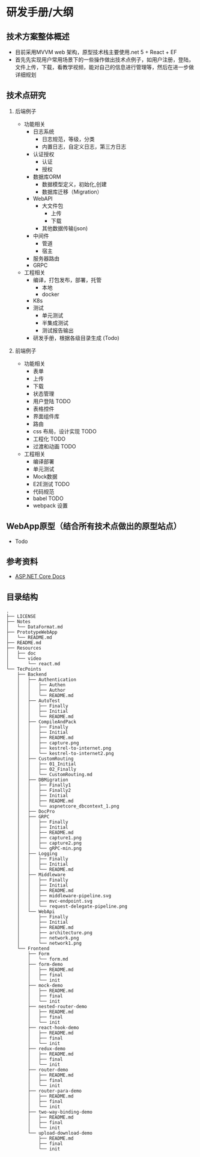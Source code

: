 # 研发手册/大纲

## 技术方案整体概述 
- 目前采用MVVM web 架构，原型技术栈主要使用.net 5 + React + EF 
- 首先先实现用户常用场景下的一些操作做出技术点例子，如用户注册，登陆，文件上传，下载，看教学视频，能对自己的信息进行管理等，然后在进一步做详细规划

## 技术点研究
1. 后端例子
    - 功能相关
        - 日志系统
            - 日志规范，等级，分类
            - 内置日志，自定义日志，第三方日志
        - 认证授权
            - 认证
            - 授权
        - 数据库ORM
            - 数据模型定义，初始化,创建
            - 数据库迁移（Migration）
        - WebAPI 
            - 大文件包
                - 上传
                - 下载
            - 其他数据传输(json)
        - 中间件
            - 管道
            - 宿主
        - 服务器路由
        - GRPC
    - 工程相关
        - 编译，打包发布，部署，托管
            - 本地
            - docker
        - K8s
        - 测试
            - 单元测试
            - 半集成测试
            - 测试报告输出
        - 研发手册，根据各级目录生成 (Todo)

2. 前端例子
    - 功能相关
        - 表单
	    - 上传
	    - 下载
        - 状态管理
		- 用户登陆 TODO
		- 表格控件
		- 界面组件库
		- 路由
		- css 布局，设计实现 TODO
        - 工程化 TODO
		- 过渡和动画 TODO
    - 工程相关
        - 编译部署
        - 单元测试
        - Mock数据
        - E2E测试 TODO
        - 代码规范
        - babel  TODO
        - webpack 设置

## WebApp原型（结合所有技术点做出的原型站点）
- Todo 

## 参考资料
- [ASP.NET Core Docs](https://docs.microsoft.com/zh-cn/aspnet/core/getting-started/?view=aspnetcore-5.0&tabs=macos)

## 目录结构
```
.
├── LICENSE
├── Notes
│   └── DataFormat.md
├── PrototypeWebApp
│   └── README.md
├── README.md
├── Resources
│   ├── doc
│   └── video
│       └── react.md
└── TecPoints
    ├── Backend
    │   ├── Authentication
    │   │   ├── Authen
    │   │   ├── Author
    │   │   └── README.md
    │   ├── AutoTest
    │   │   ├── Finally
    │   │   ├── Initial
    │   │   └── README.md
    │   ├── CompileAndPack
    │   │   ├── Finally
    │   │   ├── Initial
    │   │   ├── README.md
    │   │   ├── capture.png
    │   │   ├── kestrel-to-internet.png
    │   │   └── kestrel-to-internet2.png
    │   ├── CustomRouting
    │   │   ├── 01_Initial
    │   │   ├── 02_Finally
    │   │   └── CustomRouting.md
    │   ├── DBMigration
    │   │   ├── Finally1
    │   │   ├── Finally2
    │   │   ├── Initial
    │   │   ├── README.md
    │   │   └── aspnetcore_dbcontext_1.png
    │   ├── DocPro
    │   ├── GRPC
    │   │   ├── Finally
    │   │   ├── Initial
    │   │   ├── README.md
    │   │   ├── capture1.png
    │   │   ├── capture2.png
    │   │   └── gRPC-min.png
    │   ├── Logging
    │   │   ├── Finally
    │   │   ├── Initial
    │   │   └── README.md
    │   ├── Middleware
    │   │   ├── Finally
    │   │   ├── Initial
    │   │   ├── README.md
    │   │   ├── middleware-pipeline.svg
    │   │   ├── mvc-endpoint.svg
    │   │   └── request-delegate-pipeline.png
    │   └── WebApi
    │       ├── Finally
    │       ├── Initial
    │       ├── README.md
    │       ├── architecture.png
    │       ├── network.png
    │       └── network1.png
    └── Frontend
        ├── Form
        │   └── form.md
        ├── form-demo
        │   ├── README.md
        │   ├── final
        │   └── init
        ├── mock-demo
        │   ├── README.md
        │   ├── final
        │   └── init
        ├── nested-router-demo
        │   ├── README.md
        │   ├── final
        │   └── init
        ├── react-hook-demo
        │   ├── README.md
        │   ├── final
        │   └── init
        ├── redux-demo
        │   ├── README.md
        │   ├── final
        │   └── init
        ├── router-demo
        │   ├── README.md
        │   ├── final
        │   └── init
        ├── router-para-demo
        │   ├── README.md
        │   ├── final
        │   └── init
        ├── two-way-binding-demo
        │   ├── README.md
        │   ├── final
        │   └── init
        └── upload-download-demo
            ├── README.md
            ├── final
            └── init
```

